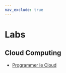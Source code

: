 ```yaml
---
nav_exclude: true
---
```


# Labs

## Cloud Computing

* [Programmer le Cloud](./cloud/programmer-le-cloud.md)
